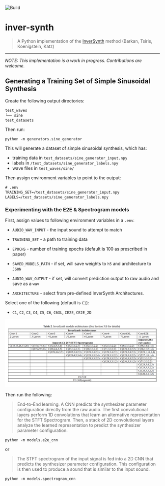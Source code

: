 ![Build](https://github.com/crodriguez1a/inver-synth/workflows/Build/badge.svg?branch=master)

# inver-synth
> A Python implementation of the [InverSynth](https://arxiv.org/abs/1812.06349) method (Barkan, Tsiris, Koenigstein, Katz)

---

*NOTE: This implementation is a work in progress. Contributions are welcome.*

## Generating a Training Set of Simple Sinusoidal Synthesis

Create the following output directories:

```
test_waves
└── sine
test_datasets
```

Then run:
```
python -m generators.sine_generator
```

This will generate a dataset of simple sinusoidal synthesis, which has:

- training data in `test_datasets/sine_generator_input.npy`
- labels in `/test_datasets/sine_generator_labels.npy`
- wave files in `test_waves/sine/`

Then assign environment variables to point to the output:

```
# .env
TRAINING_SET=/test_datasets/sine_generator_input.npy
LABELS=/test_datasets/sine_generator_labels.npy
```

### Experimenting with the E2E & Spectrogram models

First, assign values to following environment variables in a `.env`:

- `AUDIO_WAV_INPUT` - the input sound to attempt to match

- `TRAINING_SET` - a path to training data

- `EPOCHS` - number of training epochs (default is 100 as prescribed in paper)

- `SAVED_MODELS_PATH` - if set, will save weights to `h5` and architecture to `JSON`

- `AUDIO_WAV_OUTPUT` - if set, will convert prediction output to raw audio and save as a `wav`

- `ARCHITECTURE` - select from pre-defined InverSynth Architectures.

Select one of the following (default is `C1`):

- `C1`, `C2`, `C3`, `C4`, `C5`, `C6`, `C6XL`, `CE2E`, `CE2E_2D`

![workflow](docs/img/architectures.png "Mimimun, Maximum")

Then run the following:

>  End-to-End learning. A CNN predicts the synthesizer parameter configuration directly from the raw audio. The first
convolutional layers perform 1D convolutions that learn an alternative representation for the STFT Spectrogram. Then, a
stack of 2D convolutional layers analyze the learned representation to predict the synthesizer parameter configuration.

```
python -m models.e2e_cnn
```

or

>  The STFT spectrogram of the input signal is fed into a 2D CNN that predicts the
synthesizer parameter configuration. This configuration is then used to produce a sound that is similar to the input sound.

```
python -m models.spectrogram_cnn
```
